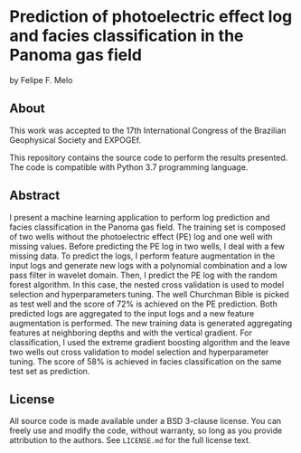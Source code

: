# Prediction of photoelectric effect log and facies classification in the Panoma gas field

by
Felipe F. Melo 

## About

This work was accepted to the 17th International Congress of the Brazilian Geophysical Society and EXPOGEf.

This repository contains the source code to perform the results presented. The code is compatible with Python 3.7 programming language.

## Abstract

I present a machine learning application to perform log prediction and facies classification in the Panoma gas field. The training set is composed of two wells without the photoelectric effect (PE) log and one well with missing values. Before predicting the PE log in two wells, I deal with a few missing data. To predict the logs, I perform feature augmentation in the input logs and generate new logs with a polynomial combination and a low pass filter in wavelet domain. Then, I predict the PE log with the random forest algorithm. In this case, the nested cross validation is used to model selection and hyperparameters tuning. The well Churchman Bible is picked as test well and the score of 72% is achieved on the PE prediction. Both predicted logs are aggregated to the input logs and a new feature augmentation is performed. The new training data is generated aggregating features at neighboring depths and with the vertical gradient. For classification, I used the extreme gradient boosting algorithm and the leave two wells out cross validation to model selection and hyperparameter tuning. The score of 58% is achieved in facies classification on the same test set as prediction.

## License

All source code is made available under a BSD 3-clause license. You can freely
use and modify the code, without warranty, so long as you provide attribution
to the authors. See `LICENSE.md` for the full license text.
